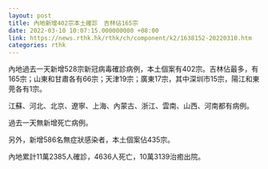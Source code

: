 ```yaml
---
layout: post
title: 內地新增402宗本土確診　吉林佔165宗
date: 2022-03-10 10:07:15.000000000 +08:00
link: https://news.rthk.hk/rthk/ch/component/k2/1638152-20220310.htm
categories: rthk
---
```


內地過去一天新增528宗新冠病毒確診病例，本土個案有402宗。吉林佔最多，有165宗；山東和甘肅各有66宗；天津19宗；廣東17宗，其中深圳市15宗，陽江和東莞各有1宗。

江蘇、河北、北京、遼寧、上海、內蒙古、浙江、雲南、山西、河南都有病例。

過去一天無新增死亡病例。

另外，新增586名無症狀感染者，本土個案佔435宗。

內地累計11萬2385人確診，4636人死亡，10萬3139治癒出院。
